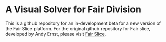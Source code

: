 # A Visual Solver for Fair Division

This is a github repository for an in-development beta for a new version of the Fair Slice platform. For the original github repository for Fair slice, developed by Andy Ernst, please visit [Fair Slice](https://github.com/AndyCErnst/cake/).

 
